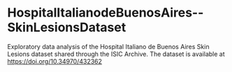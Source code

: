 # HospitalItalianodeBuenosAires--SkinLesionsDataset
Exploratory data analysis of the Hospital Italiano de Buenos Aires Skin Lesions dataset shared through the ISIC Archive. The dataset is available at https://doi.org/10.34970/432362
